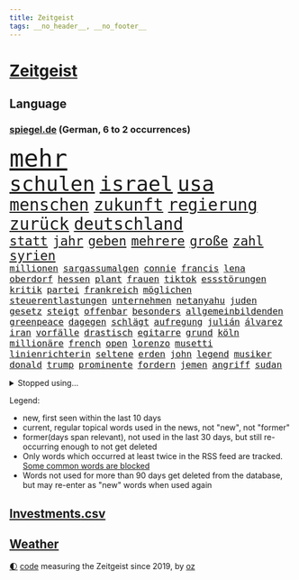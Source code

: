 ```yaml
---
title: Zeitgeist
tags: __no_header__, __no_footer__
---
```


# [Zeitgeist](https://oliz.io/zeitgeist/)

## Language

<h3><a href="https://www.spiegel.de" target="_blank">spiegel.de</a> (German, 6 to 2 occurrences)</h3>
<p style="font-family:monospace">
<span style="font-size:32pt"><a href="news_links.html#mehr" class="current">mehr</a></span>
<br>
<span style="font-size:27pt"><a href="news_links.html#schulen" class="current">schulen</a></span>
<span style="font-size:27pt"><a href="news_links.html#israel" class="current">israel</a></span>
<span style="font-size:27pt"><a href="news_links.html#usa" class="current">usa</a></span>
<br>
<span style="font-size:22pt"><a href="news_links.html#menschen" class="current">menschen</a></span>
<span style="font-size:22pt"><a href="news_links.html#zukunft" class="current">zukunft</a></span>
<span style="font-size:22pt"><a href="news_links.html#regierung" class="current">regierung</a></span>
<span style="font-size:22pt"><a href="news_links.html#zurück" class="current">zurück</a></span>
<span style="font-size:22pt"><a href="news_links.html#deutschland" class="current">deutschland</a></span>
<br>
<span style="font-size:17pt"><a href="news_links.html#statt" class="current">statt</a></span>
<span style="font-size:17pt"><a href="news_links.html#jahr" class="current">jahr</a></span>
<span style="font-size:17pt"><a href="news_links.html#geben" class="current">geben</a></span>
<span style="font-size:17pt"><a href="news_links.html#mehrere" class="current">mehrere</a></span>
<span style="font-size:17pt"><a href="news_links.html#große" class="current">große</a></span>
<span style="font-size:17pt"><a href="news_links.html#zahl" class="current">zahl</a></span>
<span style="font-size:17pt"><a href="news_links.html#syrien" class="current">syrien</a></span>
<br>
<span style="font-size:12pt"><a href="news_links.html#millionen" class="current">millionen</a></span>
<span style="font-size:12pt"><a href="news_links.html#sargassumalgen" class="new">sargassumalgen</a></span>
<span style="font-size:12pt"><a href="news_links.html#connie" class="new">connie</a></span>
<span style="font-size:12pt"><a href="news_links.html#francis" class="current">francis</a></span>
<span style="font-size:12pt"><a href="news_links.html#lena" class="new">lena</a></span>
<span style="font-size:12pt"><a href="news_links.html#oberdorf" class="new">oberdorf</a></span>
<span style="font-size:12pt"><a href="news_links.html#hessen" class="current">hessen</a></span>
<span style="font-size:12pt"><a href="news_links.html#plant" class="current">plant</a></span>
<span style="font-size:12pt"><a href="news_links.html#frauen" class="current">frauen</a></span>
<span style="font-size:12pt"><a href="news_links.html#tiktok" class="current">tiktok</a></span>
<span style="font-size:12pt"><a href="news_links.html#essstörungen" class="new">essstörungen</a></span>
<span style="font-size:12pt"><a href="news_links.html#kritik" class="current">kritik</a></span>
<span style="font-size:12pt"><a href="news_links.html#partei" class="current">partei</a></span>
<span style="font-size:12pt"><a href="news_links.html#frankreich" class="current">frankreich</a></span>
<span style="font-size:12pt"><a href="news_links.html#möglichen" class="current">möglichen</a></span>
<span style="font-size:12pt"><a href="news_links.html#steuerentlastungen" class="new">steuerentlastungen</a></span>
<span style="font-size:12pt"><a href="news_links.html#unternehmen" class="current">unternehmen</a></span>
<span style="font-size:12pt"><a href="news_links.html#netanyahu" class="current">netanyahu</a></span>
<span style="font-size:12pt"><a href="news_links.html#juden" class="current">juden</a></span>
<span style="font-size:12pt"><a href="news_links.html#gesetz" class="current">gesetz</a></span>
<span style="font-size:12pt"><a href="news_links.html#steigt" class="current">steigt</a></span>
<span style="font-size:12pt"><a href="news_links.html#offenbar" class="current">offenbar</a></span>
<span style="font-size:12pt"><a href="news_links.html#besonders" class="current">besonders</a></span>
<span style="font-size:12pt"><a href="news_links.html#allgemeinbildenden" class="new">allgemeinbildenden</a></span>
<span style="font-size:12pt"><a href="news_links.html#greenpeace" class="current">greenpeace</a></span>
<span style="font-size:12pt"><a href="news_links.html#dagegen" class="current">dagegen</a></span>
<span style="font-size:12pt"><a href="news_links.html#schlägt" class="current">schlägt</a></span>
<span style="font-size:12pt"><a href="news_links.html#aufregung" class="current">aufregung</a></span>
<span style="font-size:12pt"><a href="news_links.html#julián" class="current">julián</a></span>
<span style="font-size:12pt"><a href="news_links.html#álvarez" class="current">álvarez</a></span>
<span style="font-size:12pt"><a href="news_links.html#iran" class="current">iran</a></span>
<span style="font-size:12pt"><a href="news_links.html#vorfälle" class="current">vorfälle</a></span>
<span style="font-size:12pt"><a href="news_links.html#drastisch" class="current">drastisch</a></span>
<span style="font-size:12pt"><a href="news_links.html#egitarre" class="new">egitarre</a></span>
<span style="font-size:12pt"><a href="news_links.html#grund" class="current">grund</a></span>
<span style="font-size:12pt"><a href="news_links.html#köln" class="current">köln</a></span>
<span style="font-size:12pt"><a href="news_links.html#millionäre" class="current">millionäre</a></span>
<span style="font-size:12pt"><a href="news_links.html#french" class="current">french</a></span>
<span style="font-size:12pt"><a href="news_links.html#open" class="current">open</a></span>
<span style="font-size:12pt"><a href="news_links.html#lorenzo" class="current">lorenzo</a></span>
<span style="font-size:12pt"><a href="news_links.html#musetti" class="new">musetti</a></span>
<span style="font-size:12pt"><a href="news_links.html#linienrichterin" class="new">linienrichterin</a></span>
<span style="font-size:12pt"><a href="news_links.html#seltene" class="current">seltene</a></span>
<span style="font-size:12pt"><a href="news_links.html#erden" class="current">erden</a></span>
<span style="font-size:12pt"><a href="news_links.html#john" class="current">john</a></span>
<span style="font-size:12pt"><a href="news_links.html#legend" class="current">legend</a></span>
<span style="font-size:12pt"><a href="news_links.html#musiker" class="current">musiker</a></span>
<span style="font-size:12pt"><a href="news_links.html#donald" class="current">donald</a></span>
<span style="font-size:12pt"><a href="news_links.html#trump" class="current">trump</a></span>
<span style="font-size:12pt"><a href="news_links.html#prominente" class="current">prominente</a></span>
<span style="font-size:12pt"><a href="news_links.html#fordern" class="current">fordern</a></span>
<span style="font-size:12pt"><a href="news_links.html#jemen" class="current">jemen</a></span>
<span style="font-size:12pt"><a href="news_links.html#angriff" class="current">angriff</a></span>
<span style="font-size:12pt"><a href="news_links.html#sudan" class="current">sudan</a></span>
</p>
<details>
<summary>Stopped using...</summary>
<p class="former" style="font-size:12pt">
bayerische(1686) neuseeland(1686) reformen(1686) reihe(1686) erneute(1685) fliegen(1685) hinaus(1685) hinterlassen(1685) maria(1685) betroffenen(1684) küste(1684) verstorbenen(1684) zeitweise(1684) heftig(1683) präsentieren(1683) solidarität(1683) 6(1682) enorm(1682) krank(1682) schnelle(1682) 75(1681) aufsehen(1681) boot(1681) gerettet(1681) philippinen(1681) regen(1681) trend(1681) verschiedene(1681) aufgerufen(1680) flüge(1680) nürnberg(1680) remis(1680) stoßen(1680) verschiebt(1680) versorgt(1680) 35(1679) folgte(1679) führende(1679) paul(1679) profitiert(1679) vergewaltigt(1679) düsseldorf(1678) fahrzeug(1678) kleiner(1678) lisa(1678) länge(1678) längere(1678) tests(1678) verlust(1678) außer(1677) beschimpft(1677) veranstaltung(1677) befreit(1676) sicherheitskräfte(1676) still(1676) trauer(1676) versteigert(1676) 32(1675) begründung(1675) demonstrationen(1675) kritische(1675) körperverletzung(1675) schien(1675) thüringen(1675) afrika(1674) erwartungen(1674) nahezu(1674) philipp(1674) schwierigkeiten(1674) blieben(1673) gestoßen(1673) hoher(1673) vorsitzenden(1673) zinsen(1672) erkrankt(1671) gering(1671) schauen(1671) see(1671) demokratische(1670) gründen(1670) jüngere(1670) siegen(1670) zugelassen(1670) ii(1669) italienischen(1669) kontakte(1668) schicken(1668) öl(1668) unterstützer(1667) wiederholt(1667) aufgenommen(1666) stammt(1666) vw(1666) bezahlen(1665) vieles(1664) warm(1664) schnitt(1663) globale(1662) pkw(1662) bundesgerichtshof(1661) insassen(1657) sichert(1657) politikerin(1656) informiert(1655) abstieg(1653) gelandet(1650) retter(1650) gehörte(1648) möglichkeiten(1648) hinweis(1646) provoziert(1646) geborgen(1644) staatlichen(1642) teuren(1629) drohne(1626) rache(1619) einfache(1613) carlos(1537) politikern(1513) krieges(1464) fachkräftemangel(1433) zugestimmt(1403) cup(1401) ausgefallen(1390) 700(1373) haushalt(1353) tiger(1330) fachkräfte(1315) volksverhetzung(1300) mond(1299) gestört(1282) innenministerin(1259) verschiedenen(1256) verabschieden(1252) faeser(1245) nancy(1245) klappt(1242) weiten(1234) schwieriger(1218) afrikanischen(1199) aufhören(1189) ankommt(1159) flüchten(1149) günstige(1146) heiß(1110) sylt(1090) joshua(1079) zufrieden(1078) sprung(1070) thüringens(1060) landwirtschaft(1038) notruf(1020) island(1017) franz(994) kriminalität(974) männliche(945) erfüllen(935) steigern(898) vulkan(882) überschritten(880) gegründet(866) fahnder(865) alcaraz(843) dennis(823) cartoons(819) wahlsieger(819) attackieren(815) darmstadt(811) gedanken(809) rio(806) anlagen(798) chappatte(798) plaßmann(798) stuttmann(798) laden(794) handelte(793) beeinflussen(791) optionen(787) genaue(783) umsetzen(781) glas(777) urlauber(748) court(746) spaniens(739) genießen(736) ereignis(734) pilot(734) iphones(729) bekennt(718) zahlungen(708) budget(706) unterschied(706) benachteiligt(683) desaster(671) stockt(670) froh(658) torwart(653) stoppte(649) dauerte(640) ausnahmezustand(639) betrogen(635) sperre(630) goldenen(625) uswahl(617) verspottet(609) kimmich(605) belästigt(602) überraschte(598) expertin(591) 85(586) hinterlässt(583) 2035(581) kritischen(579) beteiligung(570) bestätigte(568) damaskus(563) demonstration(563) abschiebung(554) häftlinge(553) beyoncé(552) perry(550) mangelt(549) einschnitte(546) gestritten(537) indischen(523) gesichter(522) dubai(520) befand(518) offensichtlich(518) unwahrscheinlich(518) zeitalter(514) vergleichsweise(513) zuversichtlich(513) grande(512) umfangreiche(503) behandlung(502) rammte(498) athen(497) anthony(494) wofür(486) wunder(481) ausgang(480) lily(477) satelliten(475) zweieinhalb(474) sophie(467) macher(465) pferd(460) minderjährigen(459) verbringen(456) solches(453) fragte(451) mallorca(449) klette(447) zoo(446) jenseits(442) rechtslage(442) schülerinnen(435) dominiert(434) märkte(433) hochstapler(431) fehlern(430) internen(426) plastik(425) vizepräsident(424) fastfoodkette(421) jeff(421) pogačar(421) tadej(421) koch(420) flüchtlingen(418) boss(416) messen(413) parlaments(409) leidenschaft(408) unseres(407) fangen(406) 44(403) heimatland(400) unzulässig(399) handwerk(394) versuchter(390) loben(389) normalität(388) parteispitze(387) besuchte(381) jessica(381) amtsträger(377) prognosen(375) polarisiert(371) arbeitslosigkeit(369) besitzt(367) kugeln(367) ego(366) beirut(363) vogelgrippe(361) stiegen(358) palästinensern(356) regierungspartei(352) robin(352) dresdner(351) reynolds(348) glaubte(346) kollegin(344) anfangs(343) münchens(343) jubelt(338) sorgten(335) seltenen(333) gefangen(332) kamala(330) bewahrt(327) vermummte(326) wachsende(325) brat(323) feuert(323) homeoffice(318) verfehlt(315) vergewaltigte(315) ran(312) café(311) oberfläche(311) indiens(310) anruf(308) lebenden(307) zerstörten(307) auszugeben(306) neudelhi(305) zugunsten(304) überprüft(304) geschah(301) zweijähriger(301) abbrechen(300) regierungsbildung(300) trauma(300) inlandsgeheimdienst(298) grafiken(297) tanzte(295) zukommt(294) merken(293) elbe(292) friedliche(292) potenzielle(292) sparprogramm(291) dir(289) änderung(289) buchen(283) frontal(283) klappen(283) vermächtnis(283) brandanschlägen(282) riese(281) sitzung(281) karlsruher(278) status(278) 2028(277) konjunkturflaute(275) japans(273) senden(273) todesfälle(273) verlusten(271) entlassungen(270) satiriker(269) berufliche(268) filialen(266) abbau(265) daniela(265) ozempic(265) kurzzeitig(264) nick(264) portugals(264) parallelen(262) rohstoffen(259) container(256) aachen(255) gewandt(255) stromversorgung(255) angeschossen(253) bundestagswahlkampf(252) 94(251) doku(251) osaka(249) wolfsburger(248) aleksandar(247) pakistanischen(247) thriller(247) energiepreise(245) ratlos(245) recherchen(243) verfassung(241) teuersten(240) weshalb(240) februar(238) manipuliert(237) pflichten(237) quarterback(237) spö(236) udo(236) ehre(235) beschossen(232) geringe(232) lkwfahrer(232) bezos(230) aston(229) minderheit(229) fluten(228) night(228) diktators(227) mächtigste(226) generationen(221) umdenken(220) fortuna(218) t(217) schwerste(215) aussterben(214) sam(214) fragt(213) green(213) klimaaktivistin(212) armen(211) aufrüstung(211) eindringlich(209) panikattacken(209) seltsames(209) identifizieren(208) ukrainepolitik(207) gerd(205) ersetzen(204) göttingen(204) downsyndrom(203) amerikanischer(201) meteorologen(201) veranlasste(201) gemeinsamer(200) beliebter(199) unfällen(199) designierten(198) mussolini(196) 72(195) ausstellung(194) odessa(194) abseits(192) gesänge(192) schachwelt(192) lakers(191) personalien(191) chatbot(188) ungebremst(188) runden(187) bürgerkriegsland(186) lucas(186) trumpberater(186) alpin(184) ski(184) skisport(184) smartwatch(183) kaiserslautern(182) kommissarin(182) fähre(181) sexismus(181) postet(180) vermuten(180) antritt(179) elektronische(179) deckt(178) demontiert(178) feministische(178) gefahndet(178) satt(178) young(178) potenziellen(177) verabreicht(176) betreuung(175) australiens(174) behandeln(174) uskongress(174) trotzt(173) zwingen(173) kurioses(172) männlichen(172) nutzung(172) rituale(172) vorsorgen(172) getrübt(169) patientenakte(169) arbeitsgericht(168) erinnerte(168) herunter(168) janeiro(168) wertvoll(168) gewinnerin(167) kassen(166) ministerien(166) slalom(165) disziplin(164) accounts(163) millionenhöhe(163) säuglinge(163) mobilen(162) regierenden(161) wohlhabenden(161) zehntausenden(160) 250000(159) sage(157) spielraum(157) zugeständnisse(157) 116(156) toxische(156) mandat(155) conor(154) günstiges(154) unterfranken(154) wissenschaftlern(154) äußeres(154) üppig(154) heimniederlage(153) pentagonchef(153) reallöhne(153) rücklagen(153) wiederum(153) strich(152) ordnung(151) pfefferspray(151) radikaler(151) sbahn(151) bußgelder(150) nachnamen(150) zurückgegeben(150) kollidierte(149) kriegsrecht(149) mineralien(149) sukyeol(149) yoon(149) bedeckt(148) referendariat(148) unabhängig(148) überraschungen(148) mache(146) pflegekraft(146) ungewisse(146) chaotische(145) engen(145) abschneiden(144) katy(144) venezolanische(144) vision(144) abwenden(142) elektronischen(142) siegel(142) gesundheitssystem(141) topform(141) traumtor(141) rücknahme(140) griffen(139) halbinsel(139) kapitulation(139) ämter(139) pfarrer(138) fürchteten(137) 32jährige(134) geleitet(134) ökostrom(134) sehnen(133) charli(132) xcx(132) kauflaune(131) bewaffneten(130) flugzeugabsturz(130) meiden(130) ward(129) wohnort(129) abgasvorschriften(128) baubranche(128) einführung(128) republikanische(128) angezogen(126) dončić(126) luka(126) umlauf(126) urheber(126) 113(125) bluttat(125) diverse(125) kapern(125) panda(125) besitzern(124) slowene(124) santa(123) wochenlangem(123) bestens(122) gewicht(122) handelsschiff(122) sicherheitsvorkehrungen(122) spdmann(122) versöhnlich(122) votiert(122) vučić(122) bedauert(121) lieferdienste(120) stromkosten(120) vornamen(120) eifel(119) erhältlich(119) gewohnheiten(118) spanischer(118) stellvertreter(118) thüringischen(118) veränderungen(118) abgenickt(117) gräueltaten(117) ältester(117) beisetzung(116) kampfgeist(116) rbb(116) 41jährige(115) bombe(115) übers(115) atomkraftwerk(114) inne(114) milliardenschulden(114) pulver(114) zeige(114) pakistanische(113) unglücksursache(113) chile(112) handschlag(112) pflegekräfte(112) republikanischen(112) verhaftung(112) importverbot(111) stört(111) sauer(110) aufbau(109) ebene(109) hadern(109) medwedew(109) verkleidet(109) bischof(108) chilenischen(108) dunkel(108) sogenannter(108) woods(108) 34jährige(107) statistischem(107) vorzugehen(107) wahlausgang(107) angefeindet(106) annexion(106) aufstiegsrennen(106) gefechten(106) misstrauensvotum(106) notenbank(106) vorort(105) fa(104) überraschungserfolg(104) chemikalien(103) lea(103) vorwand(103) abbas(102) tanzt(102) fossile(101) spiels(101) user(101) dächer(100) wohnmobil(100) boykottiert(99) rückgängig(99) teilten(99) 1979(98) laptop(98) revolutionieren(96) travis(96) gelaufen(95) rechtfertigen(95) anwesenden(94) barcelonas(94) may(94) saale(94) verdanken(93) publik(92) massenpanik(91) theo(91) zwanziger(91) managerin(90) nützt(90) arbeitslosen(89) detroit(89) entscheidender(89) marktlücke(89) niro(89) pistons(89) usamerikanischen(89) winkel(89) zapfenstreich(89) autofahren(88) hannah(88) klaffen(88) koalas(88) niedrigere(88) schranken(88) unklarheit(88) aktuelles(87) furore(87) geschmäht(87) löscharbeiten(87) poettinger(87) senders(87) spiegelblog(87) teslaaktien(87) wissenschaftliche(87) gläubiger(86) salvador(86) tüfteln(86) übergangspräsident(86) bündnisse(85) formstarken(85) gemälde(85) graham(85) kultursenator(85) quartalszahlen(85) cduparteitag(84) listet(84) jazz(83) kernfusion(83) santos(83) usaid(83) altman(82) bp(82) parasportler(82) perth(82) usrichter(82) 235(81) entwickelten(81) herauszufinden(81) leichnam(81) stromnetz(81) vergangenem(81) übernahmepläne(81) albanese(80) 66(79) längerer(79) notfallmaßnahme(79) personengruppe(79) saisonende(79) sowjetunion(79) trophäe(79) verbraucherschutz(79) kontrollverlust(78) unterscheiden(78) 86jährige(77) berges(77) gesundheitlicher(77) haller(77) heino(77) plakatkampagne(77) unberechenbar(77) vogelgrippevirus(77) zimmermann(77) austria(76) esa(76) iberische(76) inside(76) negativ(76) wachen(76) wahlbeteiligung(76) brandstiftung(75) crow(75) leistungen(75) sheryl(75) tschernobyl(75) zusammenhänge(75) antibiotika(74) ausgerastet(74) bio(74) fiat(74) genugtuung(74) iranisches(74) täteropferumkehr(74) ulrich(74) verbinden(74) alan(73) christiane(73) friedensabkommen(73) gestärkt(73) interessenkonflikte(73) klischees(73) onlinehändler(73) werdende(73) wählbar(73) 21jähriger(72) abgehängt(72) bitter(72) gelogen(72) unfreiwillig(72) wolkenkratzer(72) barbara(71) kotropfen(71) supreme(71) verwendete(71) ärztin(71) ausrücken(70) bundesinnenministerin(70) kartenzahlungen(70) laufstegen(70) momenten(70) sbahnhof(70) unfähig(70) uralten(70) usvizepräsidenten(70) wahrscheinlichste(70) buschbrände(69) detail(69) fällig(69) gesungen(69) grafschaft(69) nordamerikas(69) gebunden(68) hein(68) kooperieren(68) sicherheitsgarantien(68) ukrainedeal(68) unparteiische(68) verarscht(68) basketball(67) missachtet(67) unschuld(67) wahlkreis(67) müht(66) helfern(65) libanesischen(65) schlupfloch(65) spendenaffäre(65) tvinterview(65) weißer(65) amtsmissbrauchs(64) benötige(64) hildesheim(64) spirit(64) umgesiedelt(64) verkam(64) kellerduell(63) kulturkampf(63) radtour(63) waldbrand(63) abstiegskandidat(62) rohstoffabkommen(62) sbahnsurfen(62) teuerungsrate(62) übergewicht(62) bestrebungen(61) dsv(61) eskapaden(61) gegnerische(61) kommentaren(61) regierungsbündnis(61) rütteln(61) baerbocks(60) behördenchef(60) benito(60) diplomatischer(60) gerätselt(60) neugeborenen(60) 1860(59) beerdigt(59) bosnienherzegowina(59) christine(59) glücklichen(59) liberal(59) steuerbehörde(59) säumen(59) trinkgeld(59) trinkgelddebatte(59) tschentscher(59) voraussetzungen(59) benn(58) eubank(58) fred(58) gagas(58) handelsminister(58) neil(58) parlamenten(58) verpflichtungen(58) verstummt(58) benannt(57) crystal(57) eautohersteller(57) einzelfall(57) fußballkarriere(57) hochrangige(57) palace(57) starkregen(57) wahlrecht(57) ackerland(56) annette(56) atemnot(56) batic(56) eiskellermord(56) installiert(56) intrigen(56) psychotherapeutin(56) schrott(56) teufel(56) abschalten(55) amokfahrt(55) anndorit(55) brisbane(55) selbstvermarktung(55) sunnitischen(55) behindert(54) kreuzberg(54) lindenberg(54) prominent(54) schwächer(54) schwärmen(54) sicherheitsbedenken(54) statistiken(54) trainerin(54) cave(53) denkmal(53) dissidenten(53) grundlegend(53) mathieu(53) morales(53) schönebeck(53) verstehe(53) wels(53) handhabung(52) linda(52) seinerzeit(52) feindlichen(51) ghanaische(51) pässe(51) satte(51) schauspiel(51) assistenten(50) beschränkter(50) big(50) campingplätze(50) desolates(50) geistliche(50) haftung(50) mittags(50) modernster(50) angetrieben(49) drusen(49) flüchtlingsunterkunft(49) getäuscht(49) kopie(49) vormachtstellung(49) serbische(48) angestaut(47) erkelenz(47) synagoge(47) zweijährige(47) lebendig(46) usbundesrichter(46) abschiebehaft(45) afdabgeordnete(45) einzigen(45) glückliches(45) klägerin(45) nullnummer(45) programmdirektorin(45) vermisster(45) aufgeregt(44) comingout(44) linksradikalen(44) spielzeug(44) waschen(44) brodelt(43) gefüllt(43) knast(43) stade(43) strohmann(43) einberufen(42) lebenslangen(42) songwriterin(42) tennessee(42) alqaida(41) englands(41) gera(41) geschieht(41) konfrontation(41) letztlich(41) ostern(41) regelverstoß(41) würdigten(41) autozulieferer(40) diebstahls(40) ernennt(40) hurricane(40) sanders(40) shanghai(40) vollwaschmittel(40) waschmittel(40) bewiesen(39) bundespartei(39) bürgermeisters(39) geburtenrate(39) lauert(39) ottawa(39) perfiden(39) zulieferer(39) 23jähriger(38) 61(38) amtsinhaber(38) amtskollege(38) broadwayrekord(38) gwyneth(38) paltrow(38) privatsphäre(38) regelt(38) dfbpräsidenten(37) elektrowende(37) erlernen(37) heilende(37) klubbesitzer(37) michigan(37) moschee(37) stich(37) stocken(37) tourismus(37) zelt(37) zerschlägt(37) alexandra(36) anreisen(36) bananenschalen(36) einlässt(36) feierstunde(36) geschäftsführend(36) hüpfen(36) katharina(36) mobilfunk(36) parkplätze(36) peinlichen(36) personellen(36) südbaden(36) viertgrößte(36) vorschlägen(36) dfbelf(35) karrieren(35) my(35) verfolger(35) 133(34) begriffe(34) gleichermaßen(34) grenzgebiet(34) hospital(34) kindersterblichkeit(34) palma(34) trennte(34) verknallt(34) hood(33) parteigründerin(33) rebellieren(33) revolutioniert(33) stadtparlament(33) valerie(33) wiedergewählt(33) kassieren(32) korrespondent(32) nationalspielerinnen(32) rhein(32) schärfster(32) tische(32) verprellt(32) zweijährigen(32) angeht(31) chat(31) festnehmen(31) funkstille(31) klang(31) psychologische(31) türmer(31) abflug(30) abwehrspieler(30) releasedatum(30) zeilen(30) besitzen(29) dortigen(29) einstellungen(29) inlandsgeheimdienstchef(29) korruptionsvorwürfe(29) usern(29) überschwemmt(29) überwiegend(29) bediente(28) car(28) parken(28) zeichner(28) europapokalplätzen(27) misstrauen(27) rasches(27) spieltage(27) steuerhinterziehung(27) waldes(27) espresso(26) irgendwo(26) maggiore(26) schämen(26) neuköllner(25) schwerwiegende(25) westerwald(25) zugzwang(25) ausweis(24) geisterfahrer(24) gemäß(24) kallas(24) kartenzahlung(24) neiman(24) schinbetchef(24) stadiondach(24) wisconsin(24) übernahmeangebot(24) eindeutige(23) norddeutsche(23) schwankungen(23) trainerstab(23) blitzeinschläge(22) gabriel(22) gedränge(22) grübeln(22) hörer(22) jungtiere(22) kamikazedrohnen(22) monarchen(22) versace(22) blinde(21) boxweltmeisterin(21) festnimmt(21) fröhlich(21) kiesewetter(21) nacheinander(21) näherte(21) rechtzeitiges(21) strauß(21) veruntreuung(21) wanderte(21) wohnsitz(21) 89jährige(20) argentinischen(20) einschreiten(20) fame(20) gotteskrieger(20) leichtes(20) malta(20) radrennen(20) schlagzeile(20) abgerissen(19) ausgeräumt(19) bescheren(19) brote(19) hindernis(19) klitschko(19) psychotherapeut(19) betreuungsplatz(18) gemein(18) inkrafttreten(18) inszenierten(18) lerne(18) rassismusvorwürfe(18) testet(18) elche(17) festgesetzt(17) kabine(17) lieblingsgericht(17) morgan(17) fernost(16) jediritter(16) leipzigs(16) steuerbefreiung(16) thüringerin(16) timing(16) ubahn(16) vergebung(16) waisen(16) zutiefst(16) überresten(16) 21jährigen(15) disco(15) diszipliniert(15) dünne(15) erfassen(15) ketten(15) quereinsteiger(15) speed(15) cafés(14) flüchtig(14) jill(14) kindliche(14) liebling(14) vollstreckt(14) abschiebepraxis(13) gehirnerschütterung(13) kees(13) kurios(13) lästert(13) operative(13) papamobil(13) poel(13) polizeischüssen(13) safe(13) wonderen(13) 1998(12) bandenmitglieder(12) beweismittel(12) coachellaauftritt(12) schwieriges(12) spült(12) trittau(12) evangelischen(11) tatorts(11)
</p>
</details>
<p>Legend:
<ul>
<li><span class="new">new</span>, first seen within the last 10 days</li>
<li><span class="current">current</span>, regular topical words used in the news, not "new", not "former"</li>
<li><span class="former">former(days span relevant)</span>, not used in the last 30 days, but still re-occurring enough to not get deleted</li>
<li>Only words which occurred at least twice in the RSS feed are tracked. <a href="language/filters.py">Some common words are blocked</a></li>
<li>Words not used for more than 90 days get deleted from the database, but may re-enter as "new" words when used again</li>
</ul>
</p>

## [Investments](investments.html)[.csv](investments.csv)

## [Weather](weather.html)

<footer>
<a href="javascript:toggleTheme()" class="nav">🌓</a>
<a href="https://github.com/ooz/zeitgeist">code</a> measuring the Zeitgeist since 2019, by <a href="https://oliz.io">oz</a>
</footer>

